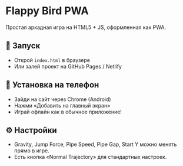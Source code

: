 # Flappy Bird PWA

Простая аркадная игра на HTML5 + JS, оформленная как PWA.

## 🚀 Запуск
- Открой `index.html` в браузере  
- Или залей проект на GitHub Pages / Netlify

## 📱 Установка на телефон
- Зайди на сайт через Chrome (Android)  
- Нажми «Добавить на главный экран»  
- Играй офлайн как в обычное приложение!

## ⚙ Настройки
- Gravity, Jump Force, Pipe Speed, Pipe Gap, Start Y можно менять прямо в игре.
- Есть кнопка «Normal Trajectory» для стандартных настроек.

